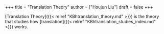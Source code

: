 +++
title = "Translation Theory"
author = ["Houjun Liu"]
draft = false
+++

[Translation Theory]({{< relref "KBhtranslation_theory.md" >}}) is the theory that studies how [translation]({{< relref "KBhtranslation_studies_index.md" >}}) works.